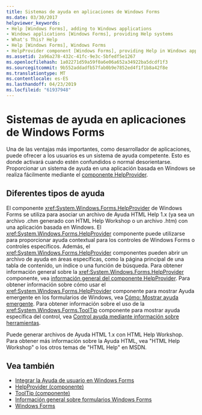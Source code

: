 ```yaml
---
title: Sistemas de ayuda en aplicaciones de Windows Forms
ms.date: 03/30/2017
helpviewer_keywords:
- Help [Windows Forms], adding to Windows applications
- Windows applications [Windows Forms], providing Help systems
- What's This? Help
- Help [Windows Forms], Windows Forms
- HelpProvider component [Windows Forms], providing Help in Windows applications
ms.assetid: 2a96a278-432c-41fc-9e3c-5bfedf5e1267
ms.openlocfilehash: 1a02271d59a59f0a6e06a652a34922ba5dcdf1f3
ms.sourcegitcommit: 9b552addadfb57fab0b9e7852ed4f1f1b8a42f8e
ms.translationtype: MT
ms.contentlocale: es-ES
ms.lasthandoff: 04/23/2019
ms.locfileid: "61937948"
---
```

# <a name="help-systems-in-windows-forms-applications"></a>Sistemas de ayuda en aplicaciones de Windows Forms
Una de las ventajas más importantes, como desarrollador de aplicaciones, puede ofrecer a los usuarios es un sistema de ayuda competente. Esto es donde activará cuando estén confundidos o normal desorientarse. Proporcionar un sistema de ayuda en una aplicación basada en Windows se realiza fácilmente mediante el [componente HelpProvider](../controls/helpprovider-component-windows-forms.md).  
  
## <a name="different-types-of-help"></a>Diferentes tipos de ayuda  
 El componente <xref:System.Windows.Forms.HelpProvider> de Windows Forms se utiliza para asociar un archivo de Ayuda HTML Help 1.x (ya sea un archivo .chm generado con HTML Help Workshop o un archivo .htm) con una aplicación basada en Windows. El <xref:System.Windows.Forms.HelpProvider> componente puede utilizarse para proporcionar ayuda contextual para los controles de Windows Forms o controles específicos. Además, el <xref:System.Windows.Forms.HelpProvider> componentes pueden abrir un archivo de ayuda en áreas específicas, como la página principal de una tabla de contenido, un índice o una función de búsqueda. Para obtener información general sobre la <xref:System.Windows.Forms.HelpProvider> componente, vea [información general del componente HelpProvider](../controls/helpprovider-component-overview-windows-forms.md). Para obtener información sobre cómo usar el <xref:System.Windows.Forms.HelpProvider> componente para mostrar Ayuda emergente en los formularios de Windows, vea [Cómo: Mostrar ayuda emergente](how-to-display-pop-up-help.md). Para obtener información sobre el uso de la <xref:System.Windows.Forms.ToolTip> componente para mostrar ayuda específica del control, vea [Control ayuda mediante información sobre herramientas](control-help-using-tooltips.md).  
  
 Puede generar archivos de Ayuda HTML 1.x con HTML Help Workshop. Para obtener más información sobre la Ayuda HTML, vea "HTML Help Workshop" o los otros temas de "HTML Help" en MSDN.  
  
## <a name="see-also"></a>Vea también

- [Integrar la Ayuda de usuario en Windows Forms](integrating-user-help-in-windows-forms.md)
- [HelpProvider (componente)](../controls/helpprovider-component-windows-forms.md)
- [ToolTip (componente)](../controls/tooltip-component-windows-forms.md)
- [Información general sobre formularios Windows Forms](../windows-forms-overview.md)
- [Windows Forms](../index.md)
